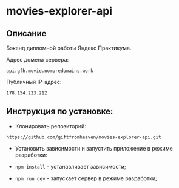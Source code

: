 # movies-explorer-api

## Описание

Бэкенд дипломной работы Яндекс Практикума.

Адрес домена сервера:

`api.gfh.movie.nomoredomains.work`

Публичный IP-адрес:

`178.154.223.212`

## Инструкция по установке:

- Клонировать репозиторий:

`https://github.com/giftfromheaven/movies-explorer-api.git`

- Установить зависимости и запустить приложение в режиме разработки:

- `npm install` - устанавливает зависимости;

- `npm run dev` - запускает сервер в режиме разработки;
